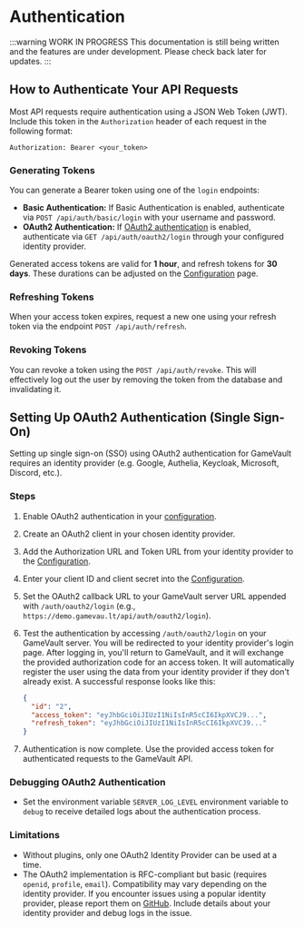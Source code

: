 # Authentication

:::warning WORK IN PROGRESS
This documentation is still being written and the features are under development. Please check back later for updates.
:::

## How to Authenticate Your API Requests

Most API requests require authentication using a JSON Web Token (JWT). Include this token in the `Authorization` header of each request in the following format:

```http
Authorization: Bearer <your_token>
```

### Generating Tokens

You can generate a Bearer token using one of the `login` endpoints:

- **Basic Authentication:** If Basic Authentication is enabled, authenticate via `POST /api/auth/basic/login` with your username and password.
- **OAuth2 Authentication:** If [OAuth2 authentication](#setting-up-oauth2-authentication) is enabled, authenticate via `GET /api/auth/oauth2/login` through your configured identity provider.

Generated access tokens are valid for **1 hour**, and refresh tokens for **30 days**. These durations can be adjusted on the [Configuration](../server-docs/configuration.md) page.

### Refreshing Tokens

When your access token expires, request a new one using your refresh token via the endpoint `POST /api/auth/refresh`.

### Revoking Tokens

You can revoke a token using the `POST /api/auth/revoke`. This will effectively log out the user by removing the token from the database and invalidating it.

## Setting Up OAuth2 Authentication (Single Sign-On)

Setting up single sign-on (SSO) using OAuth2 authentication for GameVault requires an identity provider (e.g. Google, Authelia, Keycloak, Microsoft, Discord, etc.).

### Steps

1. Enable OAuth2 authentication in your [configuration](../server-docs/configuration.md#auth).
2. Create an OAuth2 client in your chosen identity provider.
3. Add the Authorization URL and Token URL from your identity provider to the [Configuration](../server-docs/configuration.md#auth).
4. Enter your client ID and client secret into the [Configuration](../server-docs/configuration.md#auth).
5. Set the OAuth2 callback URL to your GameVault server URL appended with `/auth/oauth2/login` (e.g., `https://demo.gamevau.lt/api/auth/oauth2/login`).
6. Test the authentication by accessing `/auth/oauth2/login` on your GameVault server. You will be redirected to your identity provider's login page. After logging in, you'll return to GameVault, and it will exchange the provided authorization code for an access token. It will automatically register the user using the data from your identity provider if they don't already exist. A successful response looks like this:

   ```json
   {
     "id": "2",
     "access_token": "eyJhbGciOiJIUzI1NiIsInR5cCI6IkpXVCJ9...",
     "refresh_token": "eyJhbGciOiJIUzI1NiIsInR5cCI6IkpXVCJ9..."
   }
   ```

7. Authentication is now complete. Use the provided access token for authenticated requests to the GameVault API.

### Debugging OAuth2 Authentication

- Set the environment variable `SERVER_LOG_LEVEL` environment variable to `debug` to receive detailed logs about the authentication process.

### Limitations

- Without plugins, only one OAuth2 Identity Provider can be used at a time.
- The OAuth2 implementation is RFC-compliant but basic (requires `openid`, `profile`, `email`). Compatibility may vary depending on the identity provider. If you encounter issues using a popular identity provider, please report them on [GitHub](https://github.com/Phalcode/gamevault-backend/issues). Include details about your identity provider and debug logs in the issue.
